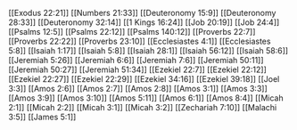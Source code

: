[[Exodus 22:21]]
[[Numbers 21:33]]
[[Deuteronomy 15:9]]
[[Deuteronomy 28:33]]
[[Deuteronomy 32:14]]
[[1 Kings 16:24]]
[[Job 20:19]]
[[Job 24:4]]
[[Psalms 12:5]]
[[Psalms 22:12]]
[[Psalms 140:12]]
[[Proverbs 22:7]]
[[Proverbs 22:22]]
[[Proverbs 23:10]]
[[Ecclesiastes 4:1]]
[[Ecclesiastes 5:8]]
[[Isaiah 1:17]]
[[Isaiah 5:8]]
[[Isaiah 28:1]]
[[Isaiah 56:12]]
[[Isaiah 58:6]]
[[Jeremiah 5:26]]
[[Jeremiah 6:6]]
[[Jeremiah 7:6]]
[[Jeremiah 50:11]]
[[Jeremiah 50:27]]
[[Jeremiah 51:34]]
[[Ezekiel 22:7]]
[[Ezekiel 22:12]]
[[Ezekiel 22:27]]
[[Ezekiel 22:29]]
[[Ezekiel 34:16]]
[[Ezekiel 39:18]]
[[Joel 3:3]]
[[Amos 2:6]]
[[Amos 2:7]]
[[Amos 2:8]]
[[Amos 3:1]]
[[Amos 3:3]]
[[Amos 3:9]]
[[Amos 3:10]]
[[Amos 5:11]]
[[Amos 6:1]]
[[Amos 8:4]]
[[Micah 2:1]]
[[Micah 2:2]]
[[Micah 3:1]]
[[Micah 3:2]]
[[Zechariah 7:10]]
[[Malachi 3:5]]
[[James 5:1]]
